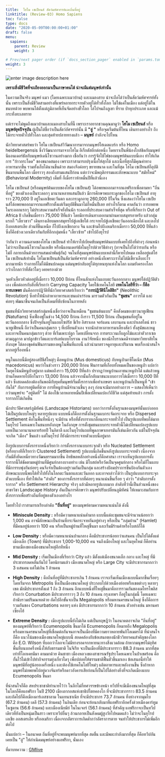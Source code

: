```yaml
---
title:  โฮโม เซเปียนส์ สัตว์มหัศจรรย์และถิ่นที่อยู่
linktitle: (Review-03) Homo Sapiens
toc: false
type: docs
date: "2020-05-09T00:00:00+01:00"
draft: false
menu:
  sapiens:
    parent: Review
    weight: 3

# Prev/next pager order (if `docs_section_pager` enabled in `params.toml`)
weight: 3
---
```

 
![enter image description here](https://gmlive.com/wp-content/uploads/2019/09/cropped-DE760E04-99FE-4F5A-A8AF-B303BC2651C2.jpeg)



**เพราะสิ่งมีชีวิตที่จะเถียงออกมาเป็นภาษาคนได้ น่าจะมีแต่มนุษย์เท่านั้น**

ในความเป็นจริง มนุษย์ แมว (โดยเฉพาะแมวบ้าน) และแมลงสาบ น่าจะถือได้ว่าเป็นสัตว์มหัศจรรย์ทั้งนั้น เพราะเป็นสิ่งมีชีวิตสามอย่างที่แพร่หลายกระจายตัวอยู่ได้ทั่วทั้งโลก ไม่ใช่แค่ในเมือง แต่อยู่ได้ในชนบทด้วย พบพานได้ตั้งแต่ภูมิภาคที่เย็นจัดอย่างขั้วโลก ไล่ไปจนถึงภูเขา ที่ราบ ป่าทุกประเภท และแม้กระทั่งทะเลทราย

แต่เราจะไม่พูดถึงแมวบ้านและแมลงสาบในที่นี้ เพราะเราอยากชวนคุณมาดูว่า **โฮโม เซเปียนส์**  หรือ  **มนุษย์ยุคปัจจุบัน**  ผู้เป็นได้ชื่อว่าเป็นสัตว์อัศจรรย์นั้น มี  **"อู่ "**  หรือจุดเริ่มต้นที่ไหน เดินทางอย่างไร ถึงได้กระจายตัวไปทั่วโลก และสุดท้ายปลายทางแล้ว – **มนุษย์** กำลังจะไปไหน

นักวิทยาศาสตร์พบว่า โฮโม เซเปียนส์วิวัฒนาการมาจากมนุษย์ไฮเดลแบร์ก หรือ Homo heidelbergensis ซึ่งวิวัฒนาการมาจากโฮโม อีเร็กตัสอีกต่อหนึ่ง โดยเราเป็นพี่น้องใกล้ชิดกับมนุษย์นีแอนเดอร์ธัลกับมนุษย์เดนิโซวานอย่างมาก เชื่อกันว่า การรู้จักใช้ไฟของมนุษย์ต้นแบบนี่เอง ทำให้เกิดการ "ก้าวกระโดด" ของขนาดสมอง เพราะเราสามารถปรุงเนื้อให้สุกได้ และเนื้อที่สุกก็มีคุณค่าทางอาหารมากขึ้น รวมทั้งเก็บได้นานขึ้นด้วย สมองจึงค่อยๆ ขยายขนาด และในที่สุด โฮโม เซเปียนส์ก็อุบัติขึ้นมาบนพื้นโลก เมื่อราวๆ สองถึงสามแสนปีก่อน แต่กว่าจะมีพฤติกรรมและลักษณะแบบ  "สมัยใหม่"(Behavioral Modernity) เต็มที่ ก็เมื่อราวห้าหมื่นปีที่แล้วนี่เอง

โฮโม เซเปียนส์ (หรือมนุษย์ต้นแบบของโฮโม เซเปียนส์) ได้อพยพออกมาจากแอฟริกาเพื่อตามหา "ถิ่นที่อยู่" ของตัวเองเป็นระลอกๆ มานานหลายแสนปีแล้ว มีการศึกษาพบกระดูกของโฮโม เซเปียนส์ อายุราว 270,000 ปี อยู่ในเอเชียตะวันตก และกระดูกอายุ 260,000 ปีในจีน ซึ่งแสดงว่าโฮโม เซเปียนส์ได้อพยพออกมาจากแอฟริกาตั้งแต่เริ่มอุบัติขึ้นมาไม่กี่หมื่นปีเลย อย่างไรก็ตาม คาดกันว่า การอพยพในระลอกแรกๆ ไม่ประสบความสำเร็จยั่งยืนนัก ระลอกที่ประสบความสำเร็จที่สุด หรือที่เรียกว่า Out of Africa II เกิดขึ้นเมื่อราว 75,000 ปีที่แล้ว โดยมีการเดินทางออกมาผ่านคาบสมุทรอาหรับ แล้วกลุ่มแรกก็ "เลี้ยวขวา" เดินทางเลียบมหาสมุทรไปสู่เอเชียใต้ กระจายไปสู่เอเชียตะวันออกเฉียงใต้ และลงไปถึงออสเตรเลีย ส่วนที่ขึ้นเหนือ ก็ไปถึงเอเชียกลาง จีน และข้ามไปถึงอเมริกาเมื่อราว 50,000 ปีที่แล้ว ซึ่งก็คือช่วงเวลาเดียวกันกับที่อีกกลุ่มหนึ่ง "เลี้ยวซ้าย" เข้าไปถึงยุโรป

ว่ากันว่า ความฉลาดของโฮโม เซเปียนส์ ทำให้เราไปเบียดขับมนุษย์ต้นแบบที่เคยไปถึงที่ต่างๆ ก่อนหน้า ไม่ว่าจะเป็นเดนิโซวานในเอเชีย หรือนีแอนเดอร์ธัลในยุโรปด้วยวิธีต่างๆ (อาจเป็นไปได้ว่ารบกัน หรือไม่ก็ กลายกลืนด้วยการผสมเผ่าพันธุ์กัน) จนในที่สุดมนุษย์ต้นแบบเหล่านี้ก็หายไปหมด เหลืออยู่แต่โฮโม เซเปียนส์เท่านั้น โฮโมเซเปียนส์เป็นสัตว์มหัศจรรย์ อย่างหนึ่งก็เพราะเราไม่ได้มีเขี้ยวเล็บอะไรมากมายนัก ร่างกายก็ไม่ได้มีขนปกคลุม แต่มนุษย์กลับอยู่ได้ทุกหนทุกแห่งในโลก แถมยังครองโลกกว้างไกลกว่าที่สัตว์ใดๆ เคยครองด้วย

จุดหัวเลี้ยวหัวต่ออยู่ที่เมื่อราว 10,000 ปีก่อน ที่ไหนสักแห่งในแถบตะวันออกกลาง  มนุษย์ได้ปฏิวัติตัวเอง เพื่อต่อกรกับสิ่งที่เรียกว่า Carrying Capacity โดยใช้เทคโนโลยี **เทคโนโลยีที่ว่า – ก็คือการเกษตร** มันคือการปฏิวัติที่นักวิทยาศาสตร์เรียกว่า  **"การปฏิวัตินีโอลิธิก"**  (Neolithic Revolution) ซึ่งทำให้นักล่าหาอาหารและชนเผ่าเร่ร่อน มารวมตัวกันเป็น  **"ชุมชน"** ถาวรได้ และค่อยๆ พัฒนาขึ้นจนเกิดเป็นสังคมที่ซับซ้อนในภายหลัง

ชุมชนที่นักวิทยาศาสตร์กลุ่มหนึ่งเชื่อว่าอาจเป็นเหมือน "ชุมชนต้นแบบ" คือสังคมของชาวนาทูเฟียน (Natufians) ซึ่งเฟื่องฟูในช่วง 14,500 ปีก่อน ถึงราว 11,500 ปีก่อน เป็นชุมชนที่อยู่ในตะวันออกกลาง ซึ่งปัจจุบันอยู่ในแถบไซปรัส ซีเรีย อิสราเอล จอร์แดน เลบานอน และปาเลสไตน์ ชาวนาทูเฟียนนี้ ถือว่าเป็นคนกลุ่มแรก ๆ ที่เปลี่ยนตัวเอง จากนักล่าหาอาหารมาเลี้ยงสัตว์ ทั้งสุนัขและหมู และอาจเป็นคนกลุ่มแรกๆ ด้วย ที่เริ่มเพาะปลูก โดยเปลี่ยนจาก การตระเวนเก็บลูกไม้และล่าตัวกาเซลตามฤดูกาล มาปลูกข้าววีตและบาร์เลย์แบบโบราณ งานวิจัยหนึ่ง ของนักโบราณคดีจากมหาวิทยาลัยในอังกฤษ ได้ลองขุดค้นฟันกรามของหนูในพื้นที่แถบนี้ แล้วนำมาตรวจดูอายุและปริมาณ พบเรื่องน่าสนใจมากอยู่เรื่องหนึ่ง

หนูในแถบนี้มีอยู่สองสปีชีส์ใหญ่ๆ คือหนูบ้าน (Mus domesticus) กับหนูป่ามาซีโดเนีย (Mus macedonicus) พบว่าในช่วงราว 200,000 ปีก่อน ฟันกรามที่เกือบทั้งหมดเป็นของหนูป่า แปลว่าในยุคโน้นมีหนูป่าอยู่มาก แต่พอถึงราว 15,000 ปีที่แล้ว ปรากฏว่าหนูบ้านเอาชนะหนูป่าได้ แต่แล้วหนูบ้านก็หดหายไปอีกในราว 13,000 ปีก่อน แล้วจากนั้นก็กลับมาชนะแบบถาวรได้เมื่อราว 10,000 ปีที่แล้ว ซึ่งสอดคล้องต้องกันพอดีกับยุคที่มนุษย์เริ่มตั้งรกรากเพื่อทำเกษตร และหนูบ้านก็เป็นหนูที่ "เข้ากันได้" กับการอยู่ติดที่ด้วย การที่หนูบ้านมีจำนวนขึ้นๆ ลงๆ ก่อนจะมีมากอย่างถาวร – แสดงให้เห็นว่า กว่ามนุษย์จะ "อยู่ติดที่" ได้ ต้องใช้เวลาหลายหมื่นปีเพื่อเปลี่ยนแปลงวิถีชีวิต แต่สุดท้ายแล้ว การตั้งรกรากก็ได้เกิดขึ้น

นักประวัติศาสตร์ภูมิทัศน์ (Landscape Historians) บอกว่าการตั้งถิ่นฐานของมนุษย์นั้นแบ่งออกได้เป็นรูปแบบใหญ่ๆ หลายรูปแบบ แบบหนึ่งก็คือการตั้งถิ่นฐานแบกระจัดกระจาย หรือ Dispersed Settlement คือในพื้นที่หนึ่งๆ จะมีบ้าน หรือที่ตั้งรกรากเกลื่อนกระจายทั่วไป เป็นรูปแบบที่พบได้มากในยุโรป โดยเฉพาะในชนบทอังกฤษ ในอังกฤษ การตั้งชุมชนแบบกระจายตัวนี้ไม่เปลี่ยนแปลงรูปแบบเลยเป็นเวลานานหลายร้อยปี ในอิตาลี และในยุโรปแถบที่พูดภาษาเยอรมันก็เช่นเดียวกัน แม้ในปัจจุบันจะเกิด "เมือง" ขึ้นแล้ว แต่ในยุโรป ก็ยังมีการกระจายตัวแบบนี้อยู่มาก

อีกรูปแบบการตั้งรกรากหนึ่งเรียกว่า การตั้งรกรากแบบกระจุกตัว หรือ Nucleated Settlement (หรือบางทีก็เรียกว่า Clustered Settlement) รูปแบบนี้เกิดขึ้นหลังรูปแบบกระจายตัว เนื่องจากเริ่มมีสิ่งยึดเหนี่ยวทางวัฒนธรรมมากขึ้น อิทธิพลหลักอย่างหนึ่งก็คือศาสนา เราจะเห็นรูปแบบการตั้งรกรากนี้ได้ชัดตามหมู่บ้านที่มีศูนย์กลางบางอย่าง เช่น มีโบสถ์หรือวัดเป็นจุดศูนย์กลาง หรือไม่ก็ในแถบที่มีการรบพุ่งกันบ่อยๆ คนจึงจำเป็นต้องอยู่รวมกันเป็นกลุ่ม และสร้างป้อมปราการขึ้นป้องกันตัวเอง ลักษณะแบบนี้พบได้ทั่วไปทั้งในโลกตะวันตกและตะวันออก และอาจกล่าวได้ว่า เป็นรูปแบบการกระจุกตัวแบบนี้เอง ที่ทำให้เกิด "ลำดับ" ของการตั้งรกรากที่ค่อยๆ หนาแน่นขึ้นเรื่อย ๆ คำว่า "ลำดับการตั้งรกราก" หรือ Settlement Hierarchy จริงๆ แล้วมีหลายรูปแบบมาก ลำดับที่ว่านี้เป็นส่วนหนึ่งของสาขาวิชา Landscape History อันเป็นการศึกษาว่า มนุษย์ปรับเปลี่ยนภูมิทัศน์ ให้เหมาะสมกับการตั้งรกรากเพื่อสร้างถิ่นที่อยู่ของตัวเองอย่างไร

โดยทั่วไป เราสามารถเรียงลำดับ **"ถิ่นที่อยู่"** ของมนุษย์ตามความหนาแน่นได้ ดังนี้

- **Miniscule Density :**  หรือมีความหนาแน่นต่ำมาก แบบนี้แต่ละชุมชนจะมีจำนวนน้อยกว่า 1,000 คน อาจมีลักษณะเป็นบ้านที่กระจัดกระจายกันอยู่ห่างๆ หรือเป็น "กลุ่มบ้าน" (Hamlet) ที่มีคนอยู่น้อยกว่า 100 คน หรือเป็นหมู่บ้านที่ใหญ่ขึ้นมา และเริ่มมีร้านค้าหรือโบสถ์ก็ได้

- **Low Density :**  หรือมีความหนาแน่นปานกลาง คือมีประชากรน้อยกว่าแสนคน เป็นไปได้ตั้งแต่เมืองเล็ก (Town) ที่มีประชากร 1,000-10,000 คน จนถึงเมืองใหญ่ และในยุคใหม่ ก็คือย่านชานเมืองของเมืองขนาดใหญ่อีกทีหนึ่ง

- **Mid Density :**  เริ่มเป็นเมืองที่เรียกว่า City แล้ว มีตั้งแต่เมืองขนาดเล็ก กลาง และใหญ่ ที่มีประชากรลดหลั่นกันไป โดยนิยามแล้ว เมืองขนาดใหญ่ หรือ Large City จะมีประชากรมากกว่า 3 แสนคน แต่ไม่เกิน 1 ล้านคน

- **High Density :**  คือถิ่นที่อยู่ที่มีประชากรเกิน 1 ล้านคน เราจะเริ่มเห็นเมืองแบบนี้มากขึ้นเรื่อยๆ โดยเริ่มจาก Metropolis ซึ่งเป็นเมืองขนาดใหญ่ ประกอบไปด้วยเมืองย่อยหรือเขตต่างๆ หลายๆ เขต มักมีประชากรตั้งแต่ 1 ถึง 3 ล้านคน อีกแบบหนึ่งที่ใหญ่ขึ้นมาคือการรวมกันของเมโทรโพลิส เรียกว่า Conurbation มีประชากรราวๆ 3 ถึง 10 ล้านคน กรุงเทพฯ ก็อยู่ในกลุ่มนี้ โดยเฉพาะถ้านับรวมปริมณฑลด้วย ถัดไปอีกขั้นจะเป็น Megalopolis หรือมหานครขนาดใหญ่ ซึ่งก็คือการรวมกันของ Conurbations หลายๆ แห่ง มีประชากรมากกว่า 10 ล้านคน ตัวอย่างเช่น มหานครเซี่ยงไฮ้

- **Extreme Density :**  เมืองรูปแบบนี้ยังไม่เกิด แต่เป็นทฤษฎีว่า ในอนาคตอาจเกิด "ถิ่นที่อยู่" ของมนุษย์ที่เรียกว่า Ecumenopolis ขึ้นมาได้ Ecumenopolis ก็หมายถึง Megalopolis หรือมหานครขนาดใหญ่ที่เชื่อมต่อกันจนอาจเป็นเมืองที่มีความยาวหลายพันกิโลเมตรได้ ที่น่าสนใจก็คือ แนวโน้มของเมืองขนาดใหญ่แบบนี้ สอดคล้องกับข้อเสนอของนักชีววิทยาคนสำคัญของโลก คือ E.O. Wilson ที่บอกว่าโลกจะไม่มีทางรอดจากหายนะทางสิ่งแวดล้อม ถ้าหากมนุษย์ไม่อุทิศพื้นที่บนบกครึ่งหนึ่งให้กับธรรมชาติ ไนจีเรีย จะเป็นเมืองที่มีประชากรราว 88.3 ล้านคน มากที่สุดเท่าที่โลกเคยมีมา ตามมาด้วย คินชาซา เมืองหลวงของสาธารณรัฐประโดยเฉพาะในป่าเขตร้อน คือกั้นไว้ไม่เข้าไปทำกิจกรรมยุ่งเกี่ยวใดๆ เพื่อปล่อยให้ธรรมชาติฟื้นตัวขึ้นมาเอง ข้อเสนอนี้ทำให้มนุษย์มีที่อยู่น้อยลงครึ่งหนึ่ง และต้องใช้เทคโนโลยีใหม่ๆ ผลิตอาหารและพลังงานขึ้น ซึ่งถ้าหากมนุษย์ไม่อพยพไปอยู่ดวงจันทร์หรือดาวอังคารเสียก่อนก็เป็นไปได้อย่างยิ่งที่จะเกิดเมืองแบบ Ecumenopolis ขึ้นมา

ที่น่าสนใจก็คือ สหประชาชาติทำนายไว้ว่า ในอีกไม่กี่ทศวรรษข้างหน้า ทวีปที่จะมีเมืองขนาดใหญ่ที่สุดในโลกก็คือแอฟริกา ในปี 2100 เมืองลากอสแห่งชาธิปไตยคองโก ที่จะมีประชากรราว 83.5 ล้านคน และถัดไปก็คือเมืองดาร์เอสซาลาม ในแทนซาเนีย ที่จะมีประชากร 73.7 ล้านคน ทิ้งห่างจากมุมไบ (67.2 ล้านคน) เดลี (57.3 ล้านคน) ในอินเดีย ก่อนจะย้อนกลับมาที่แอฟริกาอีกครั้งด้วยเมืองคาร์ทูมในซูดาน (56.6 ล้านคน) และเมืองเนียมีย์ ในไนเจอร์ (56.1 ล้านคน) ที่สำคัญ แอฟริกาจะเป็นทวีปเดียวที่ยังเป็นหนุ่มเป็นสาว เพราะทวีปอื่นๆ ล้วนกลายเป็นสังคมผู้สูงวัยไปหมดแล้ว ไม่ว่าจะในยุโรป เอเชีย ออสเตรเลีย หรืออเมริกา เนื่องจากอัตราการเกิดต่ำกว่าอัตราการตาย จนทำให้ประชากรไม่เพิ่มอีกต่อไป

นั่นแปลว่า – ในอนาคต ถิ่นที่อยู่ที่จะพบมนุษย์มากที่สุด สดชื่น และมีพละกำลังมากที่สุด ก็คือทวีปอันเคยเป็น "อู่" ให้กำเนิดมนุษย์อย่างแอฟริกา, นั่นเอง

ที่มาบทความ : [GMlive](https://gmlive.com/homosapien/)